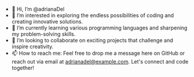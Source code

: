 - 👋 Hi, I’m @adrianaDel
- 👀 I’m interested in exploring the endless possibilities of coding and creating innovative solutions.
- 🌱 I’m currently learning various programming languages and sharpening my problem-solving skills.
- 💞️ I’m looking to collaborate on exciting projects that challenge and inspire creativity.
- 📫 How to reach me: Feel free to drop me a message here on GitHub or reach out via email at adrianadel@example.com. Let's connect and code together!

<!---
adrianaDel/adrianaDel is a ✨ special ✨ repository because its `README.md` (this file) appears on your GitHub profile.
You can click the Preview link to take a look at your changes.
--->
